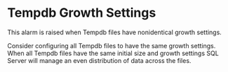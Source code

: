 ﻿<?xml version="1.0" encoding="utf-8"?>
<html xmlns:MadCap="http://www.madcapsoftware.com/Schemas/MadCap.xsd" MadCap:lastBlockDepth="4" MadCap:lastHeight="164" MadCap:lastWidth="771">
    <head><title></title>
    </head>
    <body>
        <h1>Tempdb Growth Settings</h1>
        <p>This alarm is raised when Tempdb files have nonidentical growth settings.</p>
        <MadCap:snippetBlock src="../Resources/Snippets/SoSSE/Alarm_Title_Raised.flsnp" />
        <p style="font-weight: normal;">Consider configuring all Tempdb files to have the same growth settings. When all Tempdb files have the same initial size and growth settings SQL Server will manage an even distribution of data across the files.</p>
    </body>
</html>